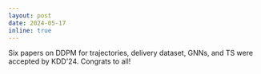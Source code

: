 ```yaml
---
layout: post
date: 2024-05-17
inline: true
---
```

Six papers on DDPM for trajectories, delivery dataset, GNNs, and TS were accepted by KDD'24. Congrats to all!